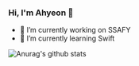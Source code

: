 ### Hi, I'm Ahyeon 👋


- 🔭 I’m currently working on SSAFY
- 🌱 I’m currently learning Swift

![Anurag's github stats](https://github-readme-stats.vercel.app/api?username=ahyeonlog&show_icons=true&theme=default)

